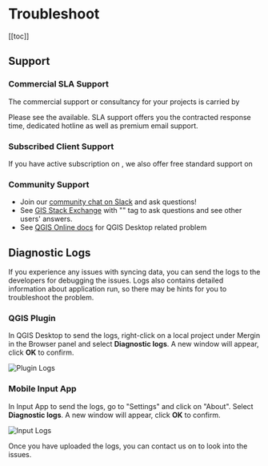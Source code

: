 # Troubleshoot

[[toc]]

## Support

### Commercial SLA Support

The commercial support or consultancy for your projects is carried by <LutraConsultingWeb />

<PublicImage src="logo_lutra.svg" />
    
Please see the <LutraConsultingWeb id="support/" desc="support packages" /> available. SLA support offers you the contracted response time, dedicated hotline as well as premium email support.

### Subscribed Client Support

If you have active subscription on <MainDomainNameLink />, we also offer free standard support on <MerginMapsEmail id="support" />

### Community Support

 - Join our [community chat on Slack](https://merginmaps.com/community/join) and ask questions!
 - See [GIS Stack Exchange](https://gis.stackexchange.com/questions/tagged/lutra-input-app) with "<NoSpellCheck id="lutra-input-app" />" tag to ask questions and see other users' answers.
 - See [QGIS Online docs](https://www.qgis.org/en/docs/index.html) for QGIS Desktop related problem

## Diagnostic Logs

If you experience any issues with syncing data, you can send the logs to the developers for debugging the issues. Logs also contains detailed information about application run, so there may be hints for you to troubleshoot the problem.

### QGIS Plugin 

In QGIS Desktop to send the logs, right-click on a local project under Mergin in the Browser panel and select **Diagnostic logs**. A new window will appear, click **OK** to confirm.

![Plugin Logs](./plugin-logs.png)

### Mobile Input App

In Input App to send the logs, go to "Settings" and click on "About". Select **Diagnostic logs**. A new window will appear, click **OK** to confirm.

![Input Logs](./input-logs.png)

Once you have uploaded the logs, you can contact us on <MerginMapsEmail id="support" /> to look into the issues.
